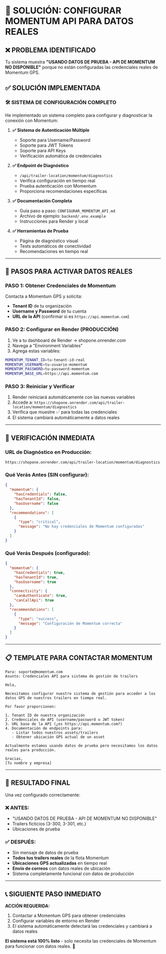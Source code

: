 # 🔧 SOLUCIÓN: CONFIGURAR MOMENTUM API PARA DATOS REALES

## ❌ PROBLEMA IDENTIFICADO
Tu sistema muestra **"USANDO DATOS DE PRUEBA - API DE MOMENTUM NO DISPONIBLE"** porque no están configuradas las credenciales reales de Momentum GPS.

## ✅ SOLUCIÓN IMPLEMENTADA

### 🛠️ **SISTEMA DE CONFIGURACIÓN COMPLETO**

He implementado un sistema completo para configurar y diagnosticar la conexión con Momentum:

1. **✅ Sistema de Autenticación Múltiple**
   - Soporte para Username/Password
   - Soporte para JWT Tokens
   - Soporte para API Keys
   - Verificación automática de credenciales

2. **✅ Endpoint de Diagnóstico**
   - `/api/trailer-location/momentum/diagnostics`
   - Verifica configuración en tiempo real
   - Prueba autenticación con Momentum
   - Proporciona recomendaciones específicas

3. **✅ Documentación Completa**
   - Guía paso a paso: `CONFIGURAR_MOMENTUM_API.md`
   - Archivo de ejemplo: `backend/.env.example`
   - Instrucciones para Render y local

4. **✅ Herramientas de Prueba**
   - Página de diagnóstico visual
   - Tests automáticos de conectividad
   - Recomendaciones en tiempo real

---

## 🚀 PASOS PARA ACTIVAR DATOS REALES

### **PASO 1: Obtener Credenciales de Momentum**
Contacta a Momentum GPS y solicita:
- **Tenant ID** de tu organización
- **Username y Password** de tu cuenta
- **URL de la API** (confirmar si es `https://api.momentum.com`)

### **PASO 2: Configurar en Render (PRODUCCIÓN)**
1. Ve a tu dashboard de Render → shopone.onrender.com
2. Navega a "Environment Variables"
3. Agrega estas variables:

```bash
MOMENTUM_TENANT_ID=tu-tenant-id-real
MOMENTUM_USERNAME=tu-usuario-momentum  
MOMENTUM_PASSWORD=tu-password-momentum
MOMENTUM_BASE_URL=https://api.momentum.com
```

### **PASO 3: Reiniciar y Verificar**
1. Render reiniciará automáticamente con las nuevas variables
2. Accede a: `https://shopone.onrender.com/api/trailer-location/momentum/diagnostics`
3. Verifica que muestre ✅ para todas las credenciales
4. El sistema cambiará automáticamente a datos reales

---

## 🧪 VERIFICACIÓN INMEDIATA

### **URL de Diagnóstico en Producción:**
```
https://shopone.onrender.com/api/trailer-location/momentum/diagnostics
```

### **Qué Verás Antes (SIN configurar):**
```json
{
  "momentum": {
    "hasCredentials": false,
    "hasTenantId": false,
    "hasUsername": false
  },
  "recommendations": [
    {
      "type": "critical",
      "message": "No hay credenciales de Momentum configuradas"
    }
  ]
}
```

### **Qué Verás Después (configurado):**
```json
{
  "momentum": {
    "hasCredentials": true,
    "hasTenantId": true,
    "hasUsername": true
  },
  "connectivity": {
    "canAuthenticate": true,
    "canCallApi": true
  },
  "recommendations": [
    {
      "type": "success",
      "message": "Configuración de Momentum correcta"
    }
  ]
}
```

---

## 📋 TEMPLATE PARA CONTACTAR MOMENTUM

```
Para: soporte@momentum.com
Asunto: Credenciales API para sistema de gestión de trailers

Hola,

Necesitamos configurar nuestro sistema de gestión para acceder a los datos GPS de nuestros trailers en tiempo real.

Por favor proporcionen:

1. Tenant ID de nuestra organización
2. Credenciales de API (username/password o JWT token)
3. URL base de la API (¿es https://api.momentum.com?)
4. Documentación de endpoints para:
   - Listar todos nuestros assets/trailers
   - Obtener ubicación GPS actual de un asset

Actualmente estamos usando datos de prueba pero necesitamos los datos reales para producción.

Gracias,
[Tu nombre y empresa]
```

---

## 🎯 RESULTADO FINAL

Una vez configurado correctamente:

### **❌ ANTES:** 
- "USANDO DATOS DE PRUEBA - API DE MOMENTUM NO DISPONIBLE"
- Trailers ficticios (3-300, 3-301, etc.)
- Ubicaciones de prueba

### **✅ DESPUÉS:**
- Sin mensaje de datos de prueba
- **Todos tus trailers reales** de la flota Momentum
- **Ubicaciones GPS actualizadas** en tiempo real
- **Envío de correos** con datos reales de ubicación
- Sistema completamente funcional con datos de producción

---

## 📞 SIGUIENTE PASO INMEDIATO

**ACCIÓN REQUERIDA:** 
1. Contactar a Momentum GPS para obtener credenciales
2. Configurar variables de entorno en Render
3. El sistema automáticamente detectará las credenciales y cambiará a datos reales

**El sistema está 100% listo** - solo necesita las credenciales de Momentum para funcionar con datos reales. 🚀
